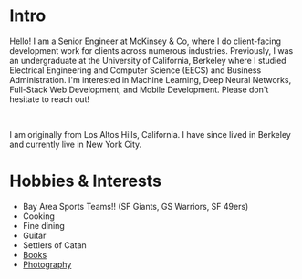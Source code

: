 # Intro

Hello! I am a Senior Engineer at McKinsey & Co, where I do client-facing development work for clients across numerous industries. Previously, I was an undergraduate at the University of California, Berkeley where I studied Electrical Engineering and Computer Science (EECS) and Business Administration. I'm interested in Machine Learning, Deep Neural Networks, Full-Stack Web Development, and Mobile Development. Please don't hesitate to reach out!

<br/>

I am originally from Los Altos Hills, California. I have since lived in Berkeley and currently live in New York City.

# Hobbies & Interests

- Bay Area Sports Teams!! (SF Giants, GS Warriors, SF 49ers)
- Cooking
- Fine dining
- Guitar
- Settlers of Catan
- [Books](https://www.goodreads.com/user/show/164939392-niky-arora)
- [Photography](https://instagram.com/clickyniky)
